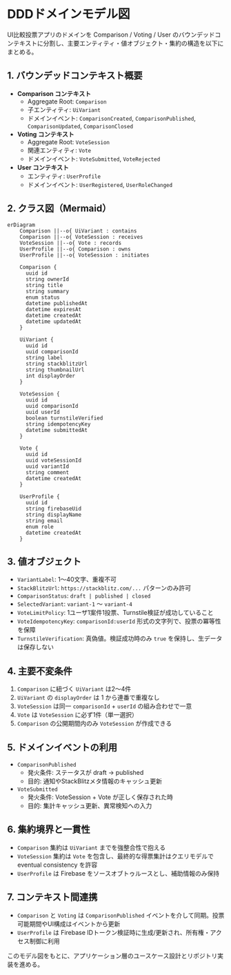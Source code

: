 # DDDドメインモデル図

UI比較投票アプリのドメインを Comparison / Voting / User のバウンデッドコンテキストに分割し、主要エンティティ・値オブジェクト・集約の構造を以下にまとめる。

## 1. バウンデッドコンテキスト概要
- **Comparison コンテキスト**
  - Aggregate Root: `Comparison`
  - 子エンティティ: `UiVariant`
  - ドメインイベント: `ComparisonCreated`, `ComparisonPublished`, `ComparisonUpdated`, `ComparisonClosed`
- **Voting コンテキスト**
  - Aggregate Root: `VoteSession`
  - 関連エンティティ: `Vote`
  - ドメインイベント: `VoteSubmitted`, `VoteRejected`
- **User コンテキスト**
  - エンティティ: `UserProfile`
  - ドメインイベント: `UserRegistered`, `UserRoleChanged`

## 2. クラス図（Mermaid）
```mermaid
erDiagram
    Comparison ||--o{ UiVariant : contains
    Comparison ||--o{ VoteSession : receives
    VoteSession ||--o{ Vote : records
    UserProfile ||--o{ Comparison : owns
    UserProfile ||--o{ VoteSession : initiates

    Comparison {
      uuid id
      string ownerId
      string title
      string summary
      enum status
      datetime publishedAt
      datetime expiresAt
      datetime createdAt
      datetime updatedAt
    }

    UiVariant {
      uuid id
      uuid comparisonId
      string label
      string stackblitzUrl
      string thumbnailUrl
      int displayOrder
    }

    VoteSession {
      uuid id
      uuid comparisonId
      uuid userId
      boolean turnstileVerified
      string idempotencyKey
      datetime submittedAt
    }

    Vote {
      uuid id
      uuid voteSessionId
      uuid variantId
      string comment
      datetime createdAt
    }

    UserProfile {
      uuid id
      string firebaseUid
      string displayName
      string email
      enum role
      datetime createdAt
    }
```

## 3. 値オブジェクト
- `VariantLabel`: 1〜40文字、重複不可
- `StackBlitzUrl`: `https://stackblitz.com/...` パターンのみ許可
- `ComparisonStatus`: `draft | published | closed`
- `SelectedVariant`: `variant-1` 〜 `variant-4`
- `VoteLimitPolicy`: 1ユーザ1案件1投票、Turnstile検証が成功していること
- `VoteIdempotencyKey`: `comparisonId:userId` 形式の文字列で、投票の冪等性を保障
- `TurnstileVerification`: 真偽値。検証成功時のみ `true` を保持し、生データは保存しない

## 4. 主要不変条件
1. `Comparison` に紐づく `UiVariant` は2〜4件
2. `UiVariant` の `displayOrder` は 1 から連番で重複なし
3. `VoteSession` は同一 `comparisonId` + `userId` の組み合わせで一意
4. `Vote` は `VoteSession` に必ず1件（単一選択）
5. `Comparison` の公開期間内のみ `VoteSession` が作成できる

## 5. ドメインイベントの利用
- `ComparisonPublished`
  - 発火条件: ステータスが draft → published
  - 目的: 通知やStackBlitzメタ情報のキャッシュ更新
- `VoteSubmitted`
  - 発火条件: VoteSession + Vote が正しく保存された時
  - 目的: 集計キャッシュ更新、異常検知への入力

## 6. 集約境界と一貫性
- `Comparison` 集約は `UiVariant` までを強整合性で抱える
- `VoteSession` 集約は `Vote` を包含し、最終的な得票集計はクエリモデルで eventual consistency を許容
- `UserProfile` は Firebase をソースオブトゥルースとし、補助情報のみ保持

## 7. コンテキスト間連携
- `Comparison` と `Voting` は `ComparisonPublished` イベントを介して同期。投票可能期間やUI構成はイベントから更新
- `UserProfile` は Firebase IDトークン検証時に生成/更新され、所有権・アクセス制御に利用

このモデル図をもとに、アプリケーション層のユースケース設計とリポジトリ実装を進める。
